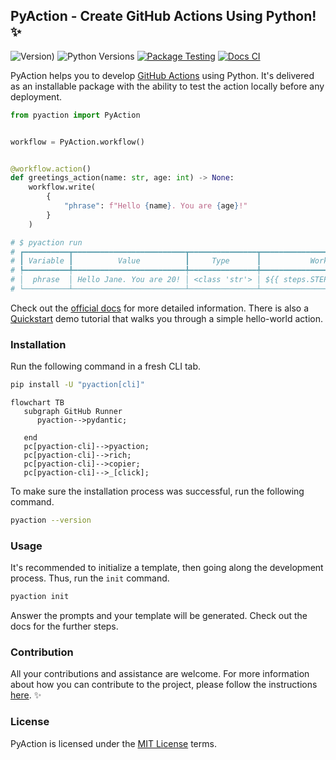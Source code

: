 ## PyAction - Create GitHub Actions Using Python! :sparkles:

![Version)](https://img.shields.io/github/v/tag/lnxpy/pyaction?label=Version) ![Python Versions](https://img.shields.io/pypi/pyversions/pyaction?logo=python&logoColor=949DA5&label=Python&labelColor=2A3035) [![Package Testing](https://github.com/lnxpy/pyaction/actions/workflows/testing.yml/badge.svg)](https://github.com/lnxpy/pyaction/actions/workflows/testing.yml) [![Docs CI](https://github.com/lnxpy/pyaction/actions/workflows/docs.yml/badge.svg?branch=main)](https://github.com/lnxpy/pyaction/actions/workflows/docs.yml)

PyAction helps you to develop [GitHub Actions](https://docs.github.com/en/actions) using Python. It's delivered as an installable package with the ability to test the action locally before any deployment.

```python
from pyaction import PyAction


workflow = PyAction.workflow()


@workflow.action()
def greetings_action(name: str, age: int) -> None:
    workflow.write(
        {
            "phrase": f"Hello {name}. You are {age}!"
        }
    )

# $ pyaction run
# ┏━━━━━━━━━━┳━━━━━━━━━━━━━━━━━━━━━━━━━┳━━━━━━━━━━━━━━━┳━━━━━━━━━━━━━━━━━━━━━━━━━━━━━━━━━━━━━┓
# ┃ Variable ┃          Value          ┃     Type      ┃           Workflow Usage            ┃
# ┡━━━━━━━━━━╇━━━━━━━━━━━━━━━━━━━━━━━━━╇━━━━━━━━━━━━━━━╇━━━━━━━━━━━━━━━━━━━━━━━━━━━━━━━━━━━━━┩
# │  phrase  │ Hello Jane. You are 20! │ <class 'str'> │ ${{ steps.STEP_ID.outputs.phrase }} │
# └──────────┴─────────────────────────┴───────────────┴─────────────────────────────────────┘
```

Check out the [official docs](https://pyaction.imsadra.me) for more detailed information. There is also a [Quickstart](https://pyaction.imsadra.me/quickstart) demo tutorial that walks you through a simple hello-world action.

### Installation
Run the following command in a fresh CLI tab.

```sh
pip install -U "pyaction[cli]"
```

```mermaid
flowchart TB
   subgraph GitHub Runner
      pyaction-->pydantic;

   end
   pc[pyaction-cli]-->pyaction;
   pc[pyaction-cli]-->rich;
   pc[pyaction-cli]-->copier;
   pc[pyaction-cli]-->_[click];
```

To make sure the installation process was successful, run the following command.

```sh
pyaction --version
```

### Usage
It's recommended to initialize a template, then going along the development process. Thus, run the `init` command.

```sh
pyaction init
```

Answer the prompts and your template will be generated. Check out the docs for the further steps.

### Contribution
All your contributions and assistance are welcome. For more information about how you can contribute to the project, please follow the instructions [here](https://pyaction.imsadra.me/contributing). :sparkles:

### License
PyAction is licensed under the [MIT License](LICENSE) terms.
